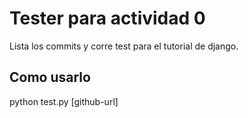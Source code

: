 # Tester para actividad 0

Lista los commits y corre test para el tutorial de django.

## Como usarlo

python test.py [github-url]
